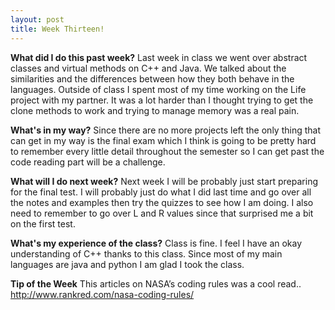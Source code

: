 ```yaml
---
layout: post
title: Week Thirteen!
---
```



**What did I do this past week?**
Last week in class we went over abstract classes and virtual methods on C++ and Java. We talked about the similarities and the differences between how they both behave in the languages. Outside of class I spent most of my time working on the Life project with my partner. It was a lot harder than I thought trying to get the clone methods to work and trying to manage memory was a real pain.

**What's in my way?**
Since there are no more projects left the only thing that can get in my way is the final exam which I think is going to be pretty hard to remember every little detail throughout the semester so I can get past the code reading part will be a challenge.

**What will I do next week?**
Next week I will be probably just start preparing for the final test. I will probably just do what I did last time and go over all the notes and examples then try the quizzes to see how I am doing. I also need to remember to go over L and R values since that surprised me a bit on the first test.

**What's my experience of the class?**
Class is fine. I feel I have an okay understanding of C++ thanks to this class. Since most of my main languages are java and python I am glad I took the class. 

**Tip of the Week**
This articles on NASA’s coding rules was a cool read.. <http://www.rankred.com/nasa-coding-rules/>
